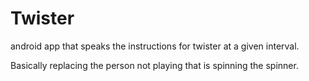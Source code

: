 # Twister

android app that speaks the instructions for twister at a given interval.

Basically replacing the person not playing that is spinning the spinner.
